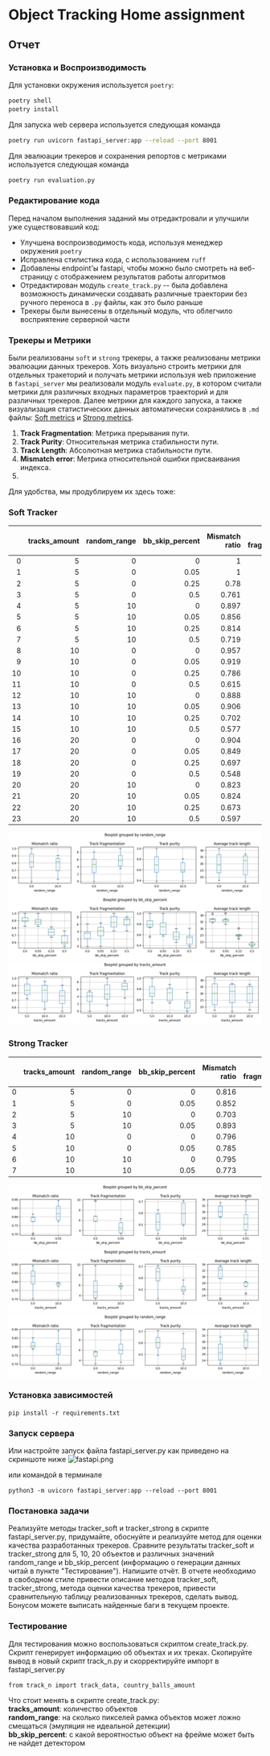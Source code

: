 # Object Tracking Home assignment

## Отчет

### Установка и Воспроизводимость
Для установки окружения используется `poetry`:
```bash
poetry shell
poetry install
```
Для запуска web сервера используется следующая команда
```bash
poetry run uvicorn fastapi_server:app --reload --port 8001
```

Для эвалюации трекеров и сохранения репортов с метриками используется следующая команда
```bash
poetry run evaluation.py
```

### Редактирование кода

Перед началом выполнения заданий мы отредактровали и улучшили уже существовавший код:

- Улучшена воспроизводимость кода, используя менеджер окружения `poetry`
- Исправлена стилистика кода, с использованием `ruff`
- Добавлены endpoint'ы fastapi, чтобы можно было смотреть на веб-страницу с отображением результатов работы алгоритмов
- Отредактирован модуль `create_track.py` -- была добавлена возможность динамически создавать различные траектории без
  ручного переноса в `.py` файлы, как это было раньше
- Трекеры были вынесены в отдельный модуль, что облегчило восприятение серверной части

### Трекеры и Метрики

Были реализованы `soft` и `strong` трекеры, а также реализованы метрики эвалюации данных трекеров. Хоть визуально
строить метрики для отдельных тракеторий и получать метрики используя web приложение в `fastapi_server` мы реализовали
модуль `evaluate.py`, в котором считали метрики для различных входных параметров траекторий и для различных трекеров. Далее метрики для каждого запуска, а также визуализация статистических данных автоматически сохранялись в `.md` файлы:
[Soft metrics](metrics_report_soft.md) и
[Strong metrics](metrics_report_strong.md). 
1. **Track Fragmentation**: Метрика прерывания пути.
2. **Track Purity**: Относительная метрика стабильности пути.
3. **Track Length**: Абсолютная метрика стабильности пути.
4. **Mismatch error**: Метрика относительной ошибки присваивания индекса.
5. 
Для удобства, мы продублируем их здесь тоже:

### Soft Tracker

|    |   tracks_amount |   random_range |   bb_skip_percent |   Mismatch ratio |   Track fragmentation |   Track purity |   Average track length |
|---:|----------------:|---------------:|------------------:|-----------------:|----------------------:|---------------:|-----------------------:|
|  0 |               5 |              0 |              0    |            1     |                  0    |          1     |                  41.2  |
|  1 |               5 |              0 |              0.05 |            1     |                  0    |          1     |                  41.4  |
|  2 |               5 |              0 |              0.25 |            0.78  |                  5.6  |          0.542 |                  25.4  |
|  3 |               5 |              0 |              0.5  |            0.761 |                  4.2  |          0.722 |                  17.6  |
|  4 |               5 |             10 |              0    |            0.897 |                  3.6  |          0.795 |                  35    |
|  5 |               5 |             10 |              0.05 |            0.856 |                  5.2  |          0.69  |                  36    |
|  6 |               5 |             10 |              0.25 |            0.814 |                  4.2  |          0.718 |                  22.6  |
|  7 |               5 |             10 |              0.5  |            0.719 |                  5.4  |          0.583 |                  19.2  |
|  8 |              10 |              0 |              0    |            0.957 |                  1.6  |          0.887 |                  36.8  |
|  9 |              10 |              0 |              0.05 |            0.919 |                  2.7  |          0.833 |                  33.3  |
| 10 |              10 |              0 |              0.25 |            0.786 |                  5.2  |          0.673 |                  24.3  |
| 11 |              10 |              0 |              0.5  |            0.615 |                  7.7  |          0.558 |                  20    |
| 12 |              10 |             10 |              0    |            0.888 |                  4.2  |          0.784 |                  37.4  |
| 13 |              10 |             10 |              0.05 |            0.906 |                  3.5  |          0.811 |                  37.3  |
| 14 |              10 |             10 |              0.25 |            0.702 |                  9    |          0.585 |                  30.2  |
| 15 |              10 |             10 |              0.5  |            0.577 |                  7.1  |          0.538 |                  16.8  |
| 16 |              20 |              0 |              0    |            0.904 |                  3.55 |          0.734 |                  37.1  |
| 17 |              20 |              0 |              0.05 |            0.849 |                  5.3  |          0.584 |                  35.05 |
| 18 |              20 |              0 |              0.25 |            0.697 |                  7.55 |          0.504 |                  24.9  |
| 19 |              20 |              0 |              0.5  |            0.548 |                  8.05 |          0.384 |                  17.8  |
| 20 |              20 |             10 |              0    |            0.823 |                  6.1  |          0.566 |                  34.55 |
| 21 |              20 |             10 |              0.05 |            0.824 |                  6.4  |          0.577 |                  36.4  |
| 22 |              20 |             10 |              0.25 |            0.673 |                  8.4  |          0.459 |                  25.7  |
| 23 |              20 |             10 |              0.5  |            0.597 |                  7.3  |          0.389 |                  18.1  |

![Boxplot](metrics_figures/boxplot_random_range_soft.png)
![Boxplot](metrics_figures/boxplot_bb_skip_percent_soft.png)
![Boxplot](metrics_figures/boxplot_tracks_amount_soft.png)


### Strong Tracker

|    |   tracks_amount |   random_range |   bb_skip_percent |   Mismatch ratio |   Track fragmentation |   Track purity |   Average track length |
|---:|----------------:|---------------:|------------------:|-----------------:|----------------------:|---------------:|-----------------------:|
|  0 |               5 |              0 |              0    |            0.816 |                   5.8 |          0.628 |                   31.6 |
|  1 |               5 |              0 |              0.05 |            0.852 |                   3.4 |          0.707 |                   23   |
|  2 |               5 |             10 |              0    |            0.703 |                   9.8 |          0.422 |                   33   |
|  3 |               5 |             10 |              0.05 |            0.893 |                   3.6 |          0.682 |                   33.6 |
|  4 |              10 |              0 |              0    |            0.796 |                   5.8 |          0.583 |                   28.5 |
|  5 |              10 |              0 |              0.05 |            0.785 |                   5.3 |          0.491 |                   24.6 |
|  6 |              10 |             10 |              0    |            0.795 |                   5.8 |          0.464 |                   28.3 |
|  7 |              10 |             10 |              0.05 |            0.773 |                   6.3 |          0.508 |                   27.7 |

![Boxplot](metrics_figures/boxplot_bb_skip_percent_strong.png)
![Boxplot](metrics_figures/boxplot_tracks_amount_strong.png)
![Boxplot](metrics_figures/boxplot_random_range_strong.png)

### Установка зависимостей

```
pip install -r requirements.txt
```

### Запуск сервера

Или настройте запуск файла fastapi_server.py как приведено на скриншоте ниже
![fastapi.png](info/fastapi.png)

или командой в терминале

```
python3 -m uvicorn fastapi_server:app --reload --port 8001 
```

### Постановка задачи

Реализуйте методы tracker_soft и tracker_strong в скрипте fastapi_server.py,
придумайте, обоснуйте и реализуйте метод для оценки качества разработанных трекеров.
Сравните результаты tracker_soft и tracker_strong для 5, 10, 20 объектов и различных
значений random_range и bb_skip_percent
(информацию о генерации данных читай в пункте "Тестирование"). Напишите отчёт.
В отчете необходимо в свободном стиле привести описание методов tracker_soft,
tracker_strong, метода оценки качества трекеров, привести сравнительную таблицу
реализованных трекеров, сделать вывод.  
Бонусом можете выписать найденные баги в текущем проекте.

### Тестирование

Для тестирования можно воспользоваться скриптом create_track.py. Скрипт генерирует
информацию об объектах и их треках. Скопируйте вывод в новый скрипт track_n.py и
скорректируйте импорт в fastapi_server.py

```
from track_n import track_data, country_balls_amount
```

Что стоит менять в скрипте create_track.py:  
**tracks_amount**: количество объектов  
**random_range**: на сколько пикселей рамка объектов может ложно смещаться (эмуляция не идеальной детекции)  
**bb_skip_percent**: с какой вероятностью объект на фрейме может быть не найдет детектором  